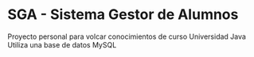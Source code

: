 # SGA - Sistema Gestor de Alumnos
Proyecto personal para volcar conocimientos de curso Universidad Java
Utiliza una base de datos MySQL
